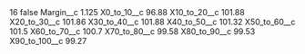 <?xml version="1.0" encoding="UTF-8"?>
<CustomMetadata xmlns="http://soap.sforce.com/2006/04/metadata" xmlns:xsi="http://www.w3.org/2001/XMLSchema-instance" xmlns:xsd="http://www.w3.org/2001/XMLSchema">
    <label>16</label>
    <protected>false</protected>
    <values>
        <field>Margin__c</field>
        <value xsi:type="xsd:double">1.125</value>
    </values>
    <values>
        <field>X0_to_10__c</field>
        <value xsi:type="xsd:double">96.88</value>
    </values>
    <values>
        <field>X10_to_20__c</field>
        <value xsi:type="xsd:double">101.88</value>
    </values>
    <values>
        <field>X20_to_30__c</field>
        <value xsi:type="xsd:double">101.86</value>
    </values>
    <values>
        <field>X30_to_40__c</field>
        <value xsi:type="xsd:double">101.88</value>
    </values>
    <values>
        <field>X40_to_50__c</field>
        <value xsi:type="xsd:double">101.32</value>
    </values>
    <values>
        <field>X50_to_60__c</field>
        <value xsi:type="xsd:double">101.5</value>
    </values>
    <values>
        <field>X60_to_70__c</field>
        <value xsi:type="xsd:double">100.7</value>
    </values>
    <values>
        <field>X70_to_80__c</field>
        <value xsi:type="xsd:double">99.58</value>
    </values>
    <values>
        <field>X80_to_90__c</field>
        <value xsi:type="xsd:double">99.53</value>
    </values>
    <values>
        <field>X90_to_100__c</field>
        <value xsi:type="xsd:double">99.27</value>
    </values>
</CustomMetadata>
